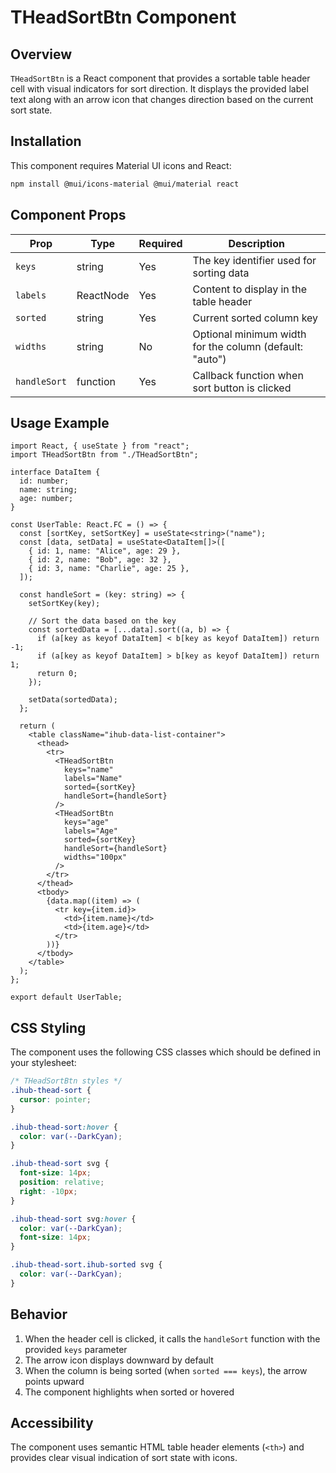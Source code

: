 # THeadSortBtn Component

## Overview

`THeadSortBtn` is a React component that provides a sortable table header cell with visual indicators for sort direction. It displays the provided label text along with an arrow icon that changes direction based on the current sort state.

## Installation

This component requires Material UI icons and React:

```bash
npm install @mui/icons-material @mui/material react
```

## Component Props

| Prop         | Type      | Required | Description                                             |
| ------------ | --------- | -------- | ------------------------------------------------------- |
| `keys`       | string    | Yes      | The key identifier used for sorting data                |
| `labels`     | ReactNode | Yes      | Content to display in the table header                  |
| `sorted`     | string    | Yes      | Current sorted column key                               |
| `widths`     | string    | No       | Optional minimum width for the column (default: "auto") |
| `handleSort` | function  | Yes      | Callback function when sort button is clicked           |

## Usage Example

```tsx
import React, { useState } from "react";
import THeadSortBtn from "./THeadSortBtn";

interface DataItem {
  id: number;
  name: string;
  age: number;
}

const UserTable: React.FC = () => {
  const [sortKey, setSortKey] = useState<string>("name");
  const [data, setData] = useState<DataItem[]>([
    { id: 1, name: "Alice", age: 29 },
    { id: 2, name: "Bob", age: 32 },
    { id: 3, name: "Charlie", age: 25 },
  ]);

  const handleSort = (key: string) => {
    setSortKey(key);

    // Sort the data based on the key
    const sortedData = [...data].sort((a, b) => {
      if (a[key as keyof DataItem] < b[key as keyof DataItem]) return -1;
      if (a[key as keyof DataItem] > b[key as keyof DataItem]) return 1;
      return 0;
    });

    setData(sortedData);
  };

  return (
    <table className="ihub-data-list-container">
      <thead>
        <tr>
          <THeadSortBtn
            keys="name"
            labels="Name"
            sorted={sortKey}
            handleSort={handleSort}
          />
          <THeadSortBtn
            keys="age"
            labels="Age"
            sorted={sortKey}
            handleSort={handleSort}
            widths="100px"
          />
        </tr>
      </thead>
      <tbody>
        {data.map((item) => (
          <tr key={item.id}>
            <td>{item.name}</td>
            <td>{item.age}</td>
          </tr>
        ))}
      </tbody>
    </table>
  );
};

export default UserTable;
```

## CSS Styling

The component uses the following CSS classes which should be defined in your stylesheet:

```css
/* THeadSortBtn styles */
.ihub-thead-sort {
  cursor: pointer;
}

.ihub-thead-sort:hover {
  color: var(--DarkCyan);
}

.ihub-thead-sort svg {
  font-size: 14px;
  position: relative;
  right: -10px;
}

.ihub-thead-sort svg:hover {
  color: var(--DarkCyan);
  font-size: 14px;
}

.ihub-thead-sort.ihub-sorted svg {
  color: var(--DarkCyan);
}
```

## Behavior

1. When the header cell is clicked, it calls the `handleSort` function with the provided `keys` parameter
2. The arrow icon displays downward by default
3. When the column is being sorted (when `sorted === keys`), the arrow points upward
4. The component highlights when sorted or hovered

## Accessibility

The component uses semantic HTML table header elements (`<th>`) and provides clear visual indication of sort state with icons.
